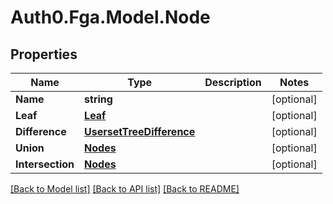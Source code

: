 # Auth0.Fga.Model.Node

## Properties

Name | Type | Description | Notes
------------ | ------------- | ------------- | -------------
**Name** | **string** |  | [optional] 
**Leaf** | [**Leaf**](Leaf.md) |  | [optional] 
**Difference** | [**UsersetTreeDifference**](UsersetTreeDifference.md) |  | [optional] 
**Union** | [**Nodes**](Nodes.md) |  | [optional] 
**Intersection** | [**Nodes**](Nodes.md) |  | [optional] 

[[Back to Model list]](../README.md#models) [[Back to API list]](../README.md#api-endpoints) [[Back to README]](../README.md)

